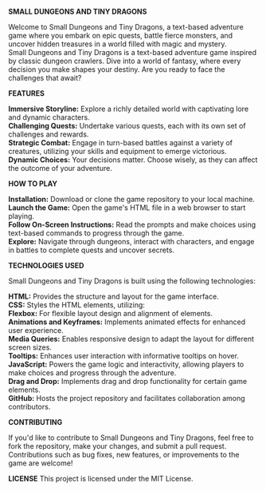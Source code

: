 **SMALL DUNGEONS AND TINY DRAGONS**

Welcome to Small Dungeons and Tiny Dragons, a text-based adventure game where you embark on epic quests, battle fierce monsters, and uncover hidden treasures in a world filled with magic and mystery.<br />
Small Dungeons and Tiny Dragons is a text-based adventure game inspired by classic dungeon crawlers. Dive into a world of fantasy, where every decision you make shapes your destiny. Are you ready to face the challenges that await?

**FEATURES**

**Immersive Storyline:** Explore a richly detailed world with captivating lore and dynamic characters.<br />
**Challenging Quests:** Undertake various quests, each with its own set of challenges and rewards.<br />
**Strategic Combat:** Engage in turn-based battles against a variety of creatures, utilizing your skills and equipment to emerge victorious.<br />
**Dynamic Choices:** Your decisions matter. Choose wisely, as they can affect the outcome of your adventure.

**HOW TO PLAY**

**Installation:** Download or clone the game repository to your local machine.<br />
**Launch the Game:** Open the game's HTML file in a web browser to start playing.<br />
**Follow On-Screen Instructions:** Read the prompts and make choices using text-based commands to progress through the game.<br />
**Explore:** Navigate through dungeons, interact with characters, and engage in battles to complete quests and uncover secrets.

**TECHNOLOGIES USED**

Small Dungeons and Tiny Dragons is built using the following technologies:

**HTML:** Provides the structure and layout for the game interface.<br />
**CSS:** Styles the HTML elements, utilizing:<br />
**Flexbox:** For flexible layout design and alignment of elements.<br />
**Animations and Keyframes:** Implements animated effects for enhanced user experience.<br />
**Media Queries:** Enables responsive design to adapt the layout for different screen sizes.<br />
**Tooltips:** Enhances user interaction with informative tooltips on hover.<br />
**JavaScript:** Powers the game logic and interactivity, allowing players to make choices and progress through the adventure.<br />
**Drag and Drop:** Implements drag and drop functionality for certain game elements.<br />
**GitHub:** Hosts the project repository and facilitates collaboration among contributors.

**CONTRIBUTING**

If you'd like to contribute to Small Dungeons and Tiny Dragons, feel free to fork the repository, make your changes, and submit a pull request. Contributions such as bug fixes, new features, or improvements to the game are welcome!

**LICENSE**
This project is licensed under the MIT License.
